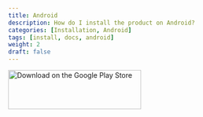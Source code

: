 ```yaml
---
title: Android
description: How do I install the product on Android?
categories: [Installation, Android]
tags: [install, docs, android]
weight: 2
draft: false
---
```

<p>
<a href="https://play.google.com/store/apps/details?id=com.gnitoapp.forceworkouthelper.android" style="display: inline-block;">
    <img src="/images/google_play_badge_english.png" alt="Download on the Google Play Store" style="width: 270px; height: 80px; vertical-align: middle; object-fit: contain;" />
    </a>
</p>
